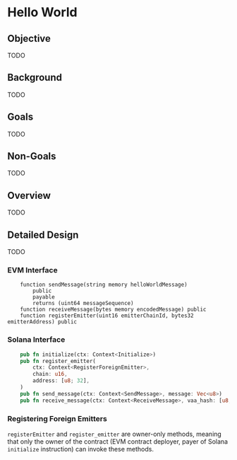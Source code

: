# Hello World

## Objective

TODO

## Background

TODO

## Goals

TODO

## Non-Goals

TODO

## Overview

TODO

## Detailed Design

TODO

### EVM Interface

```solidity
    function sendMessage(string memory helloWorldMessage)
        public
        payable
        returns (uint64 messageSequence)
    function receiveMessage(bytes memory encodedMessage) public
    function registerEmitter(uint16 emitterChainId, bytes32 emitterAddress) public
```

### Solana Interface

```rust
    pub fn initialize(ctx: Context<Initialize>)
    pub fn register_emitter(
        ctx: Context<RegisterForeignEmitter>,
        chain: u16,
        address: [u8; 32],
    )
    pub fn send_message(ctx: Context<SendMessage>, message: Vec<u8>)
    pub fn receive_message(ctx: Context<ReceiveMessage>, vaa_hash: [u8; 32])
```

### Registering Foreign Emitters

`registerEmitter` and `register_emitter` are owner-only methods, meaning that only the owner of the contract (EVM contract deployer, payer of Solana `initialize` instruction) can invoke these methods.
